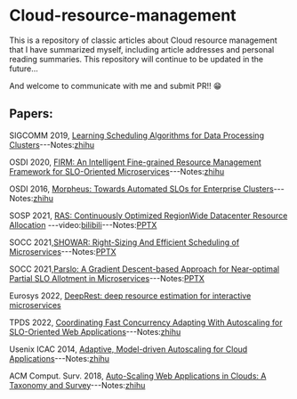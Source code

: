 # Cloud-resource-management

This is a repository of classic articles about Cloud resource management that I have summarized myself, including article addresses and personal reading summaries. This repository will continue to be updated in the future...

And welcome to communicate with me and submit PR!! 😁

## Papers:

SIGCOMM 2019, [Learning Scheduling Algorithms for Data Processing Clusters](https://web.mit.edu/decima/)---Notes:[zhihu](https://zhuanlan.zhihu.com/p/410761376)

OSDI 2020, [FIRM: An Intelligent Fine-grained Resource Management Framework for SLO-Oriented Microservices](https://www.usenix.org/conference/osdi20/presentation/qiu)---Notes:[zhihu](https://zhuanlan.zhihu.com/p/523974566)

OSDI 2016, [Morpheus: Towards Automated SLOs for Enterprise Clusters](https://www.usenix.org/conference/osdi16/technical-sessions/presentation/jyothi)---Notes:[zhihu](https://zhuanlan.zhihu.com/p/529397407)

SOSP 2021, [RAS: Continuously Optimized RegionWide Datacenter Resource Allocation](https://research.facebook.com/publications/ras-continuously-optimized-region-wide-datacenter-resource-allocation/) ---video:[bilibili](https://www.bilibili.com/video/BV1Kf4y13715/?vd_source=903ff08588b90a29f9c0626c08eb9671)---Notes:[PPTX](https://github.com/RuifMaxx/Cloud-resource-management/blob/main/PPTX/RAS%20Continuously%20Optimized%20RegionWide%20Datacenter%20Resource%20Allocation.pptx)

SOCC 2021,[SHOWAR: Right-Sizing And Efficient Scheduling of Microservices](https://dl.acm.org/doi/10.1145/3472883.3486999)---Notes:[PPTX](https://github.com/RuifMaxx/Cloud-resource-management/blob/main/PPTX/SHOWAR%20Right-Sizing%20And%20Efficient%20Scheduling%20of%20Microservices.pptx)

SOCC 2021,[Parslo: A Gradient Descent-based Approach for Near-optimal Partial SLO Allotment in Microservices](https://dl.acm.org/doi/abs/10.1145/3472883.3486985)---Notes:[PPTX](https://github.com/RuifMaxx/Cloud-resource-management/blob/main/PPTX/Parslo%20A%20Gradient%20Descent-based%20Approach%20for%20Near-optimal%20Partial%20SLO%20Allotment%20in%20Microservices.pptx)

Eurosys 2022, [DeepRest: deep resource estimation for interactive microservices](https://dl.acm.org/doi/abs/10.1145/3492321.3519564)

TPDS 2022, [Coordinating Fast Concurrency Adapting With Autoscaling for SLO-Oriented Web Applications](https://ieeexplore.ieee.org/document/9714008/)---Notes:[zhihu](https://zhuanlan.zhihu.com/p/564682407)

Usenix ICAC 2014, [Adaptive, Model-driven Autoscaling for Cloud Applications](https://www.usenix.org/conference/icac14/technical-sessions/presentation/gandhi)---Notes:[zhihu](https://zhuanlan.zhihu.com/p/560024479)

ACM Comput. Surv. 2018, [Auto-Scaling Web Applications in Clouds: A Taxonomy and Survey](https://dl.acm.org/doi/10.1145/3148149)---Notes:[zhihu](https://zhuanlan.zhihu.com/p/557889153)
